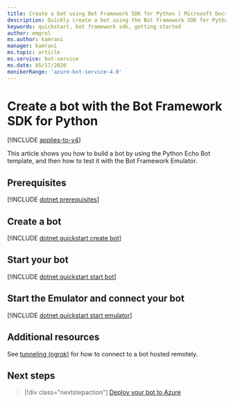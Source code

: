 ```yaml
---
title: Create a bot using Bot Framework SDK for Python | Microsoft Docs
description: Quickly create a bot using the Bot Framework SDK for Python.
keywords: quickstart, bot framework sdk, getting started
author: emgrol
ms.author: kamrani
manager: kamrani
ms.topic: article
ms.service: bot-service
ms.date: 05/17/2020
monikerRange: 'azure-bot-service-4.0'
---
```


# Create a bot with the Bot Framework SDK for Python

[!INCLUDE [applies-to-v4](../includes/applies-to-v4-current.md)]

This article shows you how to build a bot by using the Python Echo Bot template, and then how to test it with the Bot Framework Emulator.

<!-- Delete this include file [!INCLUDE [python quickstart](../includes/quickstart-python.md)] -->

## Prerequisites

[!INCLUDE [dotnet prerequisites](~/includes/quickstart/python/quickstart-python-prerequisites.md)]

## Create a bot

[!INCLUDE [dotnet quickstart create bot](~/includes/quickstart/python/quickstart-python-create-bot.md)]

## Start your bot

[!INCLUDE [dotnet quickstart start bot](~/includes/quickstart/python/quickstart-python-start-bot.md)]

## Start the Emulator and connect your bot

[!INCLUDE [dotnet quickstart start emulator](~/includes/quickstart/common/quickstart-start-emulator.md)]

## Additional resources

See [tunneling (ngrok)](https://github.com/Microsoft/BotFramework-Emulator/wiki/Tunneling-(ngrok)) for how to connect to a bot hosted remotely.

## Next steps

> [!div class="nextstepaction"]
> [Deploy your bot to Azure](../bot-builder-deploy-az-cli.md)